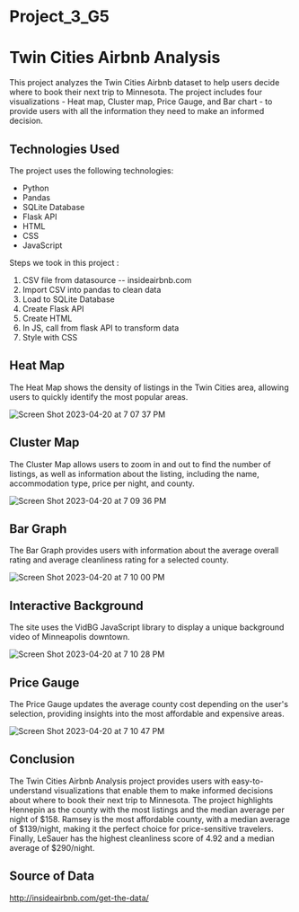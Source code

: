 # Project_3_G5
# Twin Cities Airbnb Analysis

This project analyzes the Twin Cities Airbnb dataset to help users decide where to book their next trip to Minnesota. The project includes four visualizations - Heat map, Cluster map, Price Gauge, and Bar chart - to provide users with all the information they need to make an informed decision.

## Technologies Used

The project uses the following technologies:

- Python
- Pandas
- SQLite Database
- Flask API
- HTML
- CSS
- JavaScript

Steps we took in this project :
1. CSV file from datasource -- insideairbnb.com 
2. Import CSV into pandas to clean data 
3. Load to SQLite Database 
4. Create Flask API 
5. Create HTML 
6. In JS, call from flask API to transform data 
7. Style with CSS

## Heat Map

The Heat Map shows the density of listings in the Twin Cities area, allowing users to quickly identify the most popular areas.

![Screen Shot 2023-04-20 at 7 07 37 PM](https://user-images.githubusercontent.com/119380122/233511502-b3800ceb-4986-4c68-bdf0-8409e8255cd2.png)


## Cluster Map

The Cluster Map allows users to zoom in and out to find the number of listings, as well as information about the listing, including the name, accommodation type, price per night, and county.

![Screen Shot 2023-04-20 at 7 09 36 PM](https://user-images.githubusercontent.com/119380122/233511547-6a162710-8eef-4f11-a95f-1810609de6b9.png)


## Bar Graph

The Bar Graph provides users with information about the average overall rating and average cleanliness rating for a selected county.


![Screen Shot 2023-04-20 at 7 10 00 PM](https://user-images.githubusercontent.com/119380122/233511590-fda6da22-c8a9-4b99-9958-f4e68b7f4e78.png)


## Interactive Background

The site uses the VidBG JavaScript library to display a unique background video of Minneapolis downtown.


![Screen Shot 2023-04-20 at 7 10 28 PM](https://user-images.githubusercontent.com/119380122/233511632-39c0b170-1ec4-462e-85de-1e90f8d7e1e3.png)


## Price Gauge

The Price Gauge updates the average county cost depending on the user's selection, providing insights into the most affordable and expensive areas.

![Screen Shot 2023-04-20 at 7 10 47 PM](https://user-images.githubusercontent.com/119380122/233511660-e6786357-330f-489c-a5ef-8f34140677a6.png)

## Conclusion

The Twin Cities Airbnb Analysis project provides users with easy-to-understand visualizations that enable them to make informed decisions about where to book their next trip to Minnesota. The project highlights Hennepin as the county with the most listings and the median average per night of $158. Ramsey is the most affordable county, with a median average of $139/night, making it the perfect choice for price-sensitive travelers. Finally, LeSauer has the highest cleanliness score of 4.92 and a median average of $290/night.

## Source of Data
http://insideairbnb.com/get-the-data/

